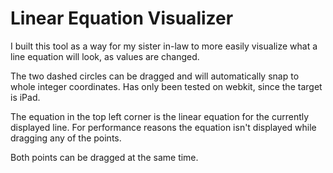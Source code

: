 Linear Equation Visualizer
==========================

I built this tool as a way for my sister in-law to more easily visualize what a line equation will look, as values are changed.

The two dashed circles can be dragged and will automatically snap to whole integer coordinates. Has only been tested on webkit, since the target is iPad.

The equation in the top left corner is the linear equation for the currently displayed line. For performance reasons the equation isn't displayed while dragging any of the points.

Both points can be dragged at the same time.